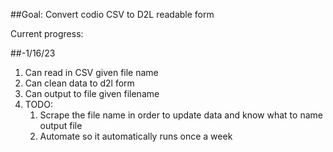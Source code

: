 ##Goal: Convert codio CSV to D2L readable form

Current progress:

##-1/16/23
1. Can read in CSV given file name
2. Can clean data to d2l form
3. Can output to file given filename
4. TODO: 
   1. Scrape the file name in order to update data and know what to name output file 
   2. Automate so it automatically runs once a week